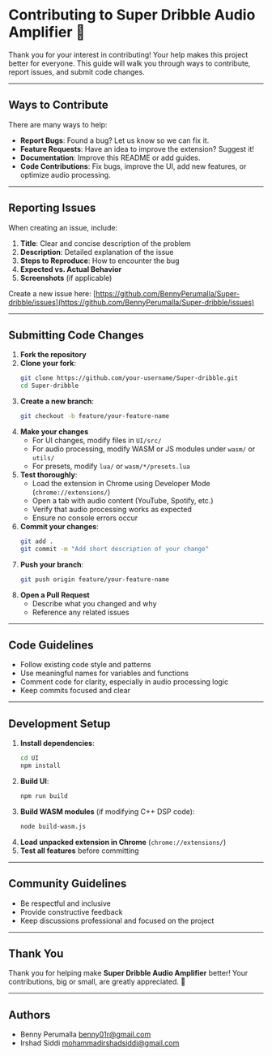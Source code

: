 # Contributing to Super Dribble Audio Amplifier 🚀

Thank you for your interest in contributing! Your help makes this project better for everyone. This guide will walk you through ways to contribute, report issues, and submit code changes.

---

## Ways to Contribute

There are many ways to help:

- **Report Bugs**: Found a bug? Let us know so we can fix it.
- **Feature Requests**: Have an idea to improve the extension? Suggest it!
- **Documentation**: Improve this README or add guides.
- **Code Contributions**: Fix bugs, improve the UI, add new features, or optimize audio processing.

---

## Reporting Issues

When creating an issue, include:

1. **Title**: Clear and concise description of the problem  
2. **Description**: Detailed explanation of the issue  
3. **Steps to Reproduce**: How to encounter the bug  
4. **Expected vs. Actual Behavior**  
5. **Screenshots** (if applicable)  

Create a new issue here: [https://github.com/BennyPerumalla/Super-dribble/issues](https://github.com/BennyPerumalla/Super-dribble/issues)

---

## Submitting Code Changes

1. **Fork the repository**  
2. **Clone your fork**:
   ```bash
   git clone https://github.com/your-username/Super-dribble.git
   cd Super-dribble
   ```
3. **Create a new branch**:
   ```bash
   git checkout -b feature/your-feature-name
   ```
4. **Make your changes**  
   - For UI changes, modify files in `UI/src/`  
   - For audio processing, modify WASM or JS modules under `wasm/` or `utils/`  
   - For presets, modify `lua/` or `wasm/*/presets.lua`
5. **Test thoroughly**:  
   - Load the extension in Chrome using Developer Mode (`chrome://extensions/`)  
   - Open a tab with audio content (YouTube, Spotify, etc.)  
   - Verify that audio processing works as expected  
   - Ensure no console errors occur
6. **Commit your changes**:
   ```bash
   git add .
   git commit -m "Add short description of your change"
   ```
7. **Push your branch**:
   ```bash
   git push origin feature/your-feature-name
   ```
8. **Open a Pull Request**  
   - Describe what you changed and why  
   - Reference any related issues  

---

## Code Guidelines

- Follow existing code style and patterns  
- Use meaningful names for variables and functions  
- Comment code for clarity, especially in audio processing logic  
- Keep commits focused and clear  

---

## Development Setup

1. **Install dependencies**:
   ```bash
   cd UI
   npm install
   ```
2. **Build UI**:
   ```bash
   npm run build
   ```
3. **Build WASM modules** (if modifying C++ DSP code):
   ```bash
   node build-wasm.js
   ```
4. **Load unpacked extension in Chrome** (`chrome://extensions/`)  
5. **Test all features** before committing  

---

## Community Guidelines

- Be respectful and inclusive  
- Provide constructive feedback  
- Keep discussions professional and focused on the project  

---

## Thank You

Thank you for helping make **Super Dribble Audio Amplifier** better! Your contributions, big or small, are greatly appreciated. 🎵

---

## Authors

- Benny Perumalla <benny01r@gmail.com>  
- Irshad Siddi <mohammadirshadsiddi@gmail.com>